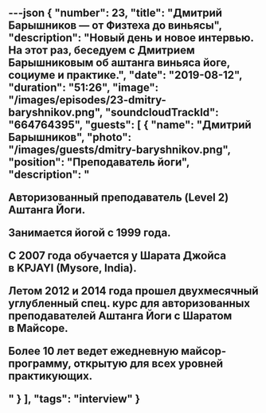 ---json
{
	"number": 23,
	"title": "Дмитрий Барышников&nbsp;&mdash; от&nbsp;Физтеха до&nbsp;виньясы",
	"description": "Новый день и&nbsp;новое интервью. На&nbsp;этот раз, беседуем с&nbsp;Дмитрием Барышниковым об&nbsp;аштанга виньяса йоге, социуме и&nbsp;практике.",
	"date": "2019-08-12",
	"duration": "51:26",
	"image": "/images/episodes/23-dmitry-baryshnikov.png",
	"soundcloudTrackId": "664764395",
	"guests": [
		{
			"name": "Дмитрий Барышников",
			"photo": "/images/guests/dmitry-baryshnikov.png",
			"position": "Преподаватель йоги",
			"description": "<p>Авторизованный преподаватель (Level&nbsp;2) Аштанга Йоги.</p><p>Занимается йогой с&nbsp;1999&nbsp;года.</p><p>С&nbsp;2007 года обучается у&nbsp;Шарата Джойса в&nbsp;KPJAYI (Mysore, India).</p><p>Летом 2012 и&nbsp;2014 года прошел двухмесячный углубленный спец. курс для авторизованных преподавателей Аштанга Йоги с&nbsp;Шаратом в&nbsp;Майсоре.</p><p>Более 10&nbsp;лет ведет ежедневную майсор-программу, открытую для всех уровней практикующих.</p>"
		}
	],
	"tags": "interview"
}
---

